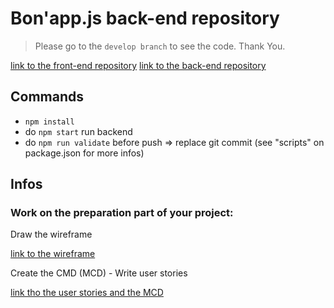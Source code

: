 # Bon'app.js back-end repository

> Please go to the `develop branch` to see the code. Thank You.

[link to the front-end repository](https://github.com/rachOS/front-bon_app.js)
[link to the back-end repository](https://github.com/rachOS/back-bon_app.js)

## Commands

- `npm install`
- do `npm start` run backend
- do `npm run validate` before push => replace git commit (see "scripts" on
  package.json for more infos)

## Infos

### Work on the preparation part of your project:

Draw the wireframe

[link to the wireframe](https://www.figma.com/proto/aIiZ52DFRyL46V1MobWHRC/Untitled?node-id=0%3A3&frame-preset-name=Desktop&scaling=min-zoom)

Create the CMD (MCD) - Write user stories

[link tho the user stories and the MCD](https://github.com/rachOS/back-bon_app.js/tree/develop/misc)

